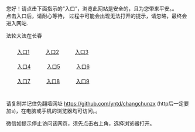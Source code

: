 您好！请点击下面指示的“入口”，浏览此网站是安全的，且为您带来平安。。 <br/>
点击入口后，请耐心等待， 过程中可能会出现无法打开的提示，请忽略，最终会进入网站. </br>

法轮大法在长春<br/>
<div style="padding:10px"><a style="margin:20px" target="_blank" href="https://dp9hgc7mg7iih.cloudfront.net/2Qpsp?qwblabhv" id="ccLink1" rel="nofollow">入口1</a> <a target="_blank" style="margin:20px" href="https://d2cb070g5c63t.cloudfront.net/2Qpsp?bgmnkzq" id="ccLink2" rel="nofollow">入口2</a> <a style="margin:20px" target="_blank" href="https://d1mnrqvrtb7tx4.cloudfront.net/2Qpsp?kxklof" id="ccLink3" rel="nofollow">入口3</a></div>

<div style="padding:10px" ><a style="margin:20px" target="_blank" href="https://dp9hgc7mg7iih.cloudfront.net/2Qpsp?qwblabhv" id="ccLink4" rel="nofollow">入口4</a> <a style="margin:20px" href="https://d2cb070g5c63t.cloudfront.net/2Qpsp?bgmnkzq" target="_blank" id="ccLink5" rel="nofollow">入口5</a> <a style="margin:20px" href="https://d1mnrqvrtb7tx4.cloudfront.net/2Qpsp?kxklof" target="_blank" id="ccLink6" rel="nofollow">入口6</a></div>

<div style="padding:10px"><a style="margin:20px" target="_blank" href="https://dp9hgc7mg7iih.cloudfront.net/2Qpsp?qwblabhv" id="ccLink7" rel="nofollow">入口7</a> <a style="margin:20px" href="https://d2cb070g5c63t.cloudfront.net/2Qpsp?bgmnkzq" target="_blank" id="ccLink8" rel="nofollow">入口8</a> <a style="margin:20px" target="_blank" href="https://d1mnrqvrtb7tx4.cloudfront.net/2Qpsp?kxklof" id="ccLink9" rel="nofollow">入口9</a></div>

<br/>



请复制并记住免翻墙网址 https://github.com/yntd/changchunzx (http后一定要加s)，在电脑或手机的浏览器均可访问。。<br/>

微信如提示停止访问该网页，须先点击右上角，选择浏览器打开。
